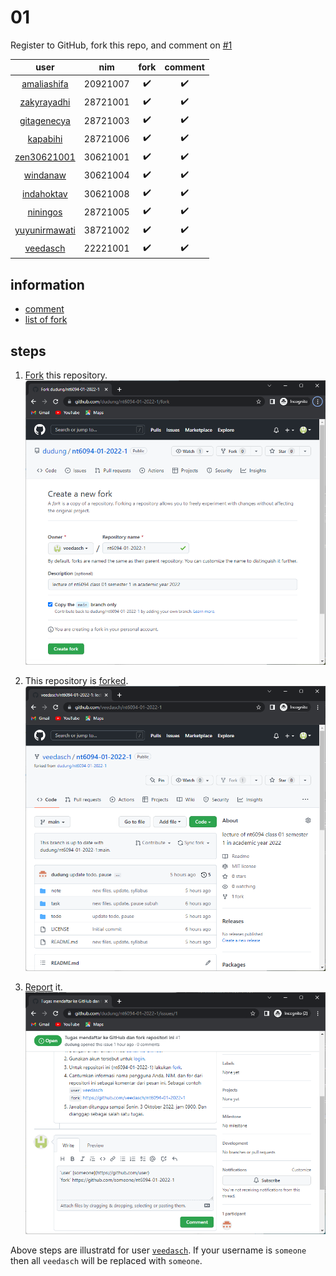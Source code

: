 # 01
Register to GitHub, fork this repo, and comment on [#1](https://github.com/dudung/nt6094-01-2022-1/issues/1)

user | nim | fork | comment
:-: | :-: | :-: | :-:
[amaliashifa](https://github.com/amaliashifa) | 20921007 | :heavy_check_mark: | :heavy_check_mark:
[zakyrayadhi](https://github.com/zakyrayadhi) | 28721001 | :heavy_check_mark: | :heavy_check_mark:
[gitagenecya](https://github.com/gitagenecya) | 28721003 | :heavy_check_mark: | :heavy_check_mark:
[kapabihi](https://github.com/kapabihi) | 28721006 | :heavy_check_mark: | :heavy_check_mark:
[zen30621001](https://github.com/zen30621001) | 30621001 | :heavy_check_mark: | :heavy_check_mark:
[windanaw](https://github.com/windanaw) | 30621004 | :heavy_check_mark: | :heavy_check_mark:
[indahoktav](https://github.com/indahoktav) | 30621008 | :heavy_check_mark:  | :heavy_check_mark: 
[niningos](https://github.com/niningos) | 28721005 | :heavy_check_mark: | :heavy_check_mark:
[yuyunirmawati](https://github.com/yuyunirmawati) | 38721002 | :heavy_check_mark: | :heavy_check_mark:
[veedasch](https://github.com/veedasch) | 22221001 | :heavy_check_mark: | :heavy_check_mark:


## information
+ [comment](https://github.com/dudung/nt6094-01-2022-1/issues/1)
+ [list of fork](https://github.com/dudung/nt6094-01-2022-1/network/members)


## steps
1. [Fork](https://github.com/dudung/nt6094-01-2022-1/fork) this repository.<br>
  ![](fork-20221004-1022a.png)

2. This repository is [forked](https://github.com/veedasch/nt6094-01-2022-1).<br>
  ![](fork-20221004-1022b.png)

3. [Report](https://github.com/dudung/nt6094-01-2022-1/issues/1) it.<br>
  ![](fork-20221004-1110.png)

Above steps are illustratd for user [`veedasch`](https://github.com/veedashc). If your username is `someone` then all `veedasch` will be replaced with `someone`.
